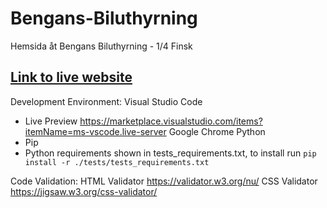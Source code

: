 # Bengans-Biluthyrning
Hemsida åt Bengans Biluthyrning - 1/4 Finsk 
## [Link to live website](https://ntig-uppsala.github.io/Bengans-Biluthyrning/)

Development Environment:
Visual Studio Code
- Live Preview https://marketplace.visualstudio.com/items?itemName=ms-vscode.live-server
Google Chrome
Python
- Pip
- Python requirements shown in tests_requirements.txt, to install run `pip install -r ./tests/tests_requirements.txt`

Code Validation:
HTML Validator https://validator.w3.org/nu/
CSS Validator https://jigsaw.w3.org/css-validator/